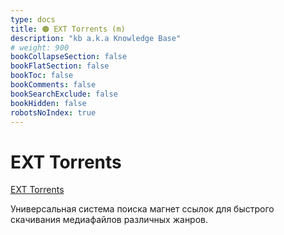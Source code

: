 ```yaml
---
type: docs
title: 🟠 EXT Torrents (m)
description: "kb a.k.a Knowledge Base"
# weight: 900
bookCollapseSection: false
bookFlatSection: false
bookToc: false
bookComments: false
bookSearchExclude: false
bookHidden: false
robotsNoIndex: true
---
```


# EXT Torrents

[EXT Torrents](https://ext.to/?nt)

Универсальная система поиска магнет ссылок для быстрого скачивания медиафайлов различных жанров.

